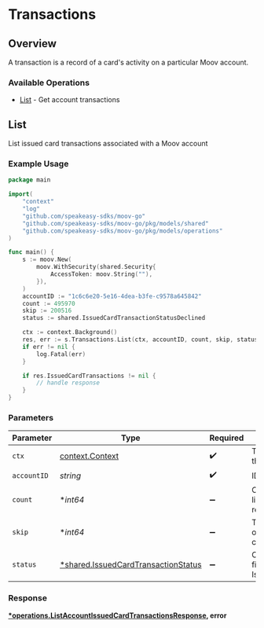 # Transactions

## Overview

A transaction is a record of a card's activity on a particular Moov account.

### Available Operations

* [List](#list) - Get account transactions

## List

List issued card transactions associated with a Moov account

### Example Usage

```go
package main

import(
	"context"
	"log"
	"github.com/speakeasy-sdks/moov-go"
	"github.com/speakeasy-sdks/moov-go/pkg/models/shared"
	"github.com/speakeasy-sdks/moov-go/pkg/models/operations"
)

func main() {
    s := moov.New(
        moov.WithSecurity(shared.Security{
            AccessToken: moov.String(""),
        }),
    )
    accountID := "1c6c6e20-5e16-4dea-b3fe-c9578a645842"
    count := 495970
    skip := 200516
    status := shared.IssuedCardTransactionStatusDeclined

    ctx := context.Background()
    res, err := s.Transactions.List(ctx, accountID, count, skip, status)
    if err != nil {
        log.Fatal(err)
    }

    if res.IssuedCardTransactions != nil {
        // handle response
    }
}
```

### Parameters

| Parameter                                                                                 | Type                                                                                      | Required                                                                                  | Description                                                                               |
| ----------------------------------------------------------------------------------------- | ----------------------------------------------------------------------------------------- | ----------------------------------------------------------------------------------------- | ----------------------------------------------------------------------------------------- |
| `ctx`                                                                                     | [context.Context](https://pkg.go.dev/context#Context)                                     | :heavy_check_mark:                                                                        | The context to use for the request.                                                       |
| `accountID`                                                                               | *string*                                                                                  | :heavy_check_mark:                                                                        | ID of the account                                                                         |
| `count`                                                                                   | **int64*                                                                                  | :heavy_minus_sign:                                                                        | Optional parameter to limit the number of results in the query                            |
| `skip`                                                                                    | **int64*                                                                                  | :heavy_minus_sign:                                                                        | The number of items to offset before starting to collect the result set                   |
| `status`                                                                                  | [*shared.IssuedCardTransactionStatus](../../models/shared/issuedcardtransactionstatus.md) | :heavy_minus_sign:                                                                        | Optional parameters to filter results IssuedCardTransactions.                             |


### Response

**[*operations.ListAccountIssuedCardTransactionsResponse](../../models/operations/listaccountissuedcardtransactionsresponse.md), error**

